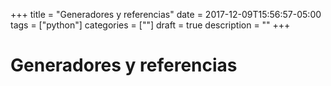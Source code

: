 +++
title = "Generadores y referencias"
date = 2017-12-09T15:56:57-05:00
tags = ["python"]
categories = [""]
draft = true
description = ""
+++

# Generadores y referencias
